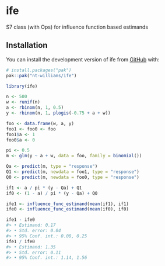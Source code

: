 
<!-- README.md is generated from README.Rmd. Please edit that file -->

# ife

<!-- badges: start -->
<!-- badges: end -->

S7 class (with Ops) for influence function based estimands

## Installation

You can install the development version of ife from
[GitHub](https://github.com/) with:

``` r
# install.packages("pak")
pak::pak("nt-williams/ife")
```

``` r
library(ife)

n <- 500
w <- runif(n)
a <- rbinom(n, 1, 0.5)
y <- rbinom(n, 1, plogis(-0.75 + a + w))

foo <- data.frame(w, a, y)
foo1 <- foo0 <- foo
foo1$a <- 1
foo0$a <- 0

pi <- 0.5
m <- glm(y ~ a + w, data = foo, family = binomial())

Qa <- predict(m, type = "response")
Q1 <- predict(m, newdata = foo1, type = "response")
Q0 <- predict(m, newdata = foo0, type = "response")

if1 <- a / pi * (y - Qa) + Q1
if0 <- (1 - a) / pi * (y - Qa) + Q0

ife1 <- influence_func_estimand(mean(if1), if1)
ife0 <- influence_func_estimand(mean(if0), if0)

ife1 - ife0
#> • Estimand: 0.17
#> • Std. error: 0.04
#> • 95% Conf. int.: 0.08, 0.25
ife1 / ife0
#> • Estimand: 1.35
#> • Std. error: 0.11
#> • 95% Conf. int.: 1.14, 1.56
```
